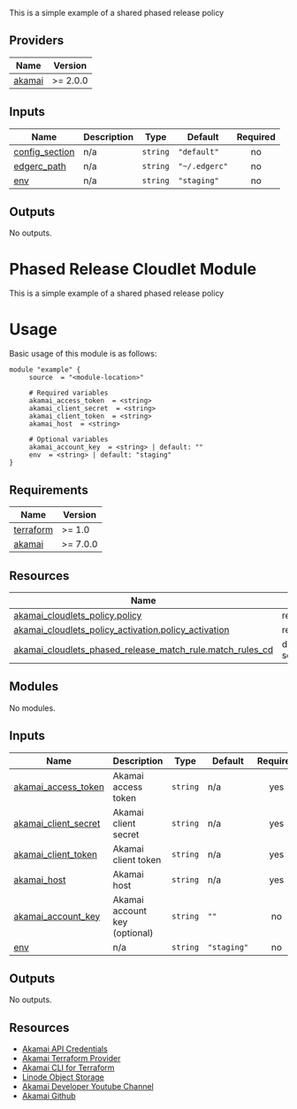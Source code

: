This is a simple example of a shared phased release policy

## Providers

| Name | Version |
|------|---------|
| <a name="provider_akamai"></a> [akamai](#provider\_akamai) | >= 2.0.0 |

## Inputs

| Name | Description | Type | Default | Required |
|------|-------------|------|---------|:--------:|
| <a name="input_config_section"></a> [config\_section](#input\_config\_section) | n/a | `string` | `"default"` | no |
| <a name="input_edgerc_path"></a> [edgerc\_path](#input\_edgerc\_path) | n/a | `string` | `"~/.edgerc"` | no |
| <a name="input_env"></a> [env](#input\_env) | n/a | `string` | `"staging"` | no |

## Outputs

No outputs.

<!-- BEGIN_TF_DOCS -->

# Phased Release Cloudlet Module

This is a simple example of a shared phased release policy

# Usage
Basic usage of this module is as follows:

```hcl
module "example" {
  	 source  = "<module-location>"
  
	 # Required variables
  	 akamai_access_token  = <string>
  	 akamai_client_secret  = <string>
  	 akamai_client_token  = <string>
  	 akamai_host  = <string>
  
	 # Optional variables
  	 akamai_account_key  = <string> | default: ""
  	 env  = <string> | default: "staging"
}
 ```

## Requirements

| Name | Version |
|------|---------|
| <a name="requirement_terraform"></a> [terraform](#requirement\_terraform) | >= 1.0 |
| <a name="requirement_akamai"></a> [akamai](#requirement\_akamai) | >= 7.0.0 |

## Resources

| Name | Type |
|------|------|
| [akamai_cloudlets_policy.policy](https://registry.terraform.io/providers/akamai/akamai/latest/docs/resources/cloudlets_policy) | resource |
| [akamai_cloudlets_policy_activation.policy_activation](https://registry.terraform.io/providers/akamai/akamai/latest/docs/resources/cloudlets_policy_activation) | resource |
| [akamai_cloudlets_phased_release_match_rule.match_rules_cd](https://registry.terraform.io/providers/akamai/akamai/latest/docs/data-sources/cloudlets_phased_release_match_rule) | data source |

## Modules

No modules.

## Inputs

| Name | Description | Type | Default | Required |
|------|-------------|------|---------|:--------:|
| <a name="input_akamai_access_token"></a> [akamai\_access\_token](#input\_akamai\_access\_token) | Akamai access token | `string` | n/a | yes |
| <a name="input_akamai_client_secret"></a> [akamai\_client\_secret](#input\_akamai\_client\_secret) | Akamai client secret | `string` | n/a | yes |
| <a name="input_akamai_client_token"></a> [akamai\_client\_token](#input\_akamai\_client\_token) | Akamai client token | `string` | n/a | yes |
| <a name="input_akamai_host"></a> [akamai\_host](#input\_akamai\_host) | Akamai host | `string` | n/a | yes |
| <a name="input_akamai_account_key"></a> [akamai\_account\_key](#input\_akamai\_account\_key) | Akamai account key (optional) | `string` | `""` | no |
| <a name="input_env"></a> [env](#input\_env) | n/a | `string` | `"staging"` | no |

## Outputs

No outputs.

## Resources
- [Akamai API Credentials](https://techdocs.akamai.com/developer/docs/set-up-authentication-credentials)
- [Akamai Terraform Provider](https://techdocs.akamai.com/terraform/docs)
- [Akamai CLI for Terraform](https://github.com/akamai/cli-terraform)
- [Linode Object Storage](https://www.linode.com/lp/object-storage/)
- [Akamai Developer Youtube Channel](https://www.youtube.com/c/AkamaiDeveloper)
- [Akamai Github](https://github.com/akamai)
<!-- END_TF_DOCS -->